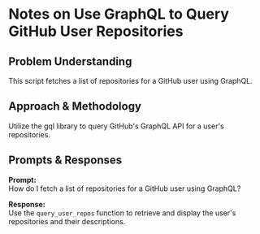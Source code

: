 # Notes on Use GraphQL to Query GitHub User Repositories

## Problem Understanding
This script fetches a list of repositories for a GitHub user using GraphQL.

## Approach & Methodology
Utilize the gql library to query GitHub's GraphQL API for a user's repositories.

## Prompts & Responses
**Prompt:**  
How do I fetch a list of repositories for a GitHub user using GraphQL?

**Response:**  
Use the `query_user_repos` function to retrieve and display the user's repositories and their descriptions.
